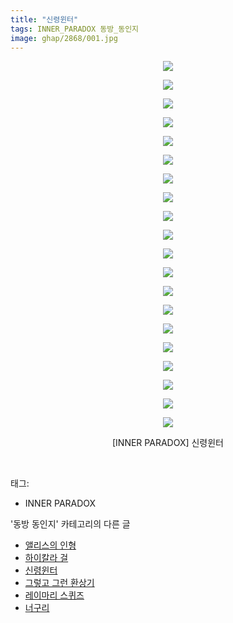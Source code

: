 ```yaml
---
title: "신령윈터"
tags: INNER_PARADOX 동방_동인지
image: ghap/2868/001.jpg
---
```

<div class="article">
<p style="text-align: center; clear: none; float: none;"><img src="{{ site.nasurl }}/ghap/2868/001.jpg"/></p>
<p style="text-align: center; clear: none; float: none;"><img src="{{ site.nasurl }}/ghap/2868/002.jpg"/></p>
<p style="text-align: center; clear: none; float: none;"><img src="{{ site.nasurl }}/ghap/2868/003.jpg"/></p>
<p style="text-align: center; clear: none; float: none;"><img src="{{ site.nasurl }}/ghap/2868/004.jpg"/></p>
<p style="text-align: center; clear: none; float: none;"><img src="{{ site.nasurl }}/ghap/2868/005.jpg"/></p>
<p style="text-align: center; clear: none; float: none;"><img src="{{ site.nasurl }}/ghap/2868/006.jpg"/></p>
<p style="text-align: center; clear: none; float: none;"><img src="{{ site.nasurl }}/ghap/2868/007.jpg"/></p>
<p style="text-align: center; clear: none; float: none;"><img src="{{ site.nasurl }}/ghap/2868/008.jpg"/></p>
<p style="text-align: center; clear: none; float: none;"><img src="{{ site.nasurl }}/ghap/2868/009.jpg"/></p>
<p style="text-align: center; clear: none; float: none;"><img src="{{ site.nasurl }}/ghap/2868/010.jpg"/></p>
<p style="text-align: center; clear: none; float: none;"><img src="{{ site.nasurl }}/ghap/2868/011.jpg"/></p>
<p style="text-align: center; clear: none; float: none;"><img src="{{ site.nasurl }}/ghap/2868/012.jpg"/></p>
<p style="text-align: center; clear: none; float: none;"><img src="{{ site.nasurl }}/ghap/2868/013.jpg"/></p>
<p style="text-align: center; clear: none; float: none;"><img src="{{ site.nasurl }}/ghap/2868/014.jpg"/></p>
<p style="text-align: center; clear: none; float: none;"><img src="{{ site.nasurl }}/ghap/2868/015.jpg"/></p>
<p style="text-align: center; clear: none; float: none;"><img src="{{ site.nasurl }}/ghap/2868/016.jpg"/></p>
<p style="text-align: center; clear: none; float: none;"><img src="{{ site.nasurl }}/ghap/2868/017.jpg"/></p>
<p style="text-align: center; clear: none; float: none;"><img src="{{ site.nasurl }}/ghap/2868/018.jpg"/></p>
<p style="text-align: center; clear: none; float: none;"><img src="{{ site.nasurl }}/ghap/2868/019.jpg"/></p>
<p style="text-align: center; clear: none; float: none;"><img src="{{ site.nasurl }}/ghap/2868/020.jpg"/></p>
<p style="text-align: center; clear: none; float: none;">[INNER PARADOX] 신령윈터</p>
<p><br/></p>
</div><div class="tagTrail">
<p>태그: </p>
<ul>
<li>INNER PARADOX</li>
</ul>
</div><div class="another">
<p>'동방 동인지' 카테고리의 다른 글</p>
<ul>
<li><a href="/2016-12-09-ghap_2870">앨리스의 인형</a></li>
<li><a href="/2016-12-09-ghap_2869">하이칼라 걸</a></li>
<li><a href="/2016-12-09-ghap_2868">신령윈터</a></li>
<li><a href="/2016-12-09-ghap_2866">그렇고 그런 환상기</a></li>
<li><a href="/2016-12-09-ghap_2865">레이마리 스퀴즈</a></li>
<li><a href="/2016-12-09-ghap_2864">너구리</a></li>
</ul>
</div><div class="cb_module cb_fluid">
<div class="cb_wrt cb_profile">
</div><!-- commentList close -->
</div>